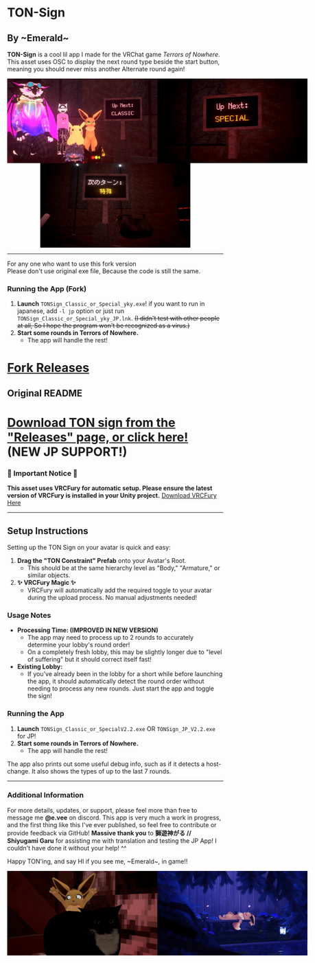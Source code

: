 # TON-Sign

## By \~Emerald~

**TON-Sign** is a cool lil app I made for the VRChat game _Terrors of Nowhere_. This asset uses OSC to display the next
round type beside the start button, meaning you should never miss another Alternate round again!

<div style="display: flex; justify-content: space-around;">
  <img src="Screenshot/VRCPreview.jpg" alt="Thanks to the people who helped me test!" width="350"/>
  <img src="Screenshot/VRCPreview2.jpg" alt="Preview Photo" width="350"/>
</div>

<div style="display: flex; justify-content: space-around;">
  <img src="Screenshot/VRCPreview_JP.png" alt="Preview Photo Japanese" width="350"/>
</div>

---

For any one who want to use this fork version  
Please don't use original exe file, Because the code is still the same.

### Running the App (Fork)

1. **Launch** `TONSign_Classic_or_Special_yky.exe`! if you want to run in japanese, add `-l jp` option or just
   run `TONSign_Classic_or_Special_yky_JP.lnk`. ~~(I didn't test with other people at all, So I hope the program won't be
   recognized as a virus.)~~
2. **Start some rounds in Terrors of Nowhere.**
    - The app will handle the rest!

# [Fork Releases](https://github.com/T2PeNBiX99wcoxKv3A4g/TON-Sign/releases/latest)

## Original README

# [Download TON sign from the "Releases" page, or click here!](https://github.com/Emmyvee/TON-Sign/releases/latest) (NEW JP SUPPORT!)

### 🚨 Important Notice 🚨

**This asset uses VRCFury for automatic setup. Please ensure the latest version of VRCFury is installed in your Unity
project.**
[Download VRCFury Here](https://vrcfury.com/download)

---

## Setup Instructions

Setting up the TON Sign on your avatar is quick and easy:

1. **Drag the "TON Constraint" Prefab** onto your Avatar's Root.
    - This should be at the same hierarchy level as "Body," "Armature," or similar objects.
2. **✨ VRCFury Magic ✨**
    - VRCFury will automatically add the required toggle to your avatar during the upload process. No manual adjustments
      needed!

### Usage Notes

- **Processing Time: (IMPROVED IN NEW VERSION)**
    - The app may need to process up to 2 rounds to accurately determine your lobby's round order!
    - On a completely fresh lobby, this may be slightly longer due to "level of suffering" but it should correct itself
      fast!
- **Existing Lobby:**
    - If you’ve already been in the lobby for a short while before launching the app, it should automatically detect the
      round order without needing to process any new rounds. Just start the app and toggle the sign!

### Running the App

1. **Launch** `TONSign_Classic_or_SpecialV2.2.exe` OR `TONSign_JP_V2.2.exe` for JP!
2. **Start some rounds in Terrors of Nowhere.**
    - The app will handle the rest!

The app also prints out some useful debug info, such as if it detects a host-change. It also shows the types of up to
the last 7 rounds.

---

### Additional Information

For more details, updates, or support, please feel more than free to message me **@e.vee** on discord. This app is very
much a work in progress, and the first thing like this I've ever published, so feel free to contribute or provide
feedback via GitHub!
**Massive thank you** to **獅遊神がる // Shiyugami Garu** for assisting me with translation and testing the JP App! I
couldn't have done it without your help! ^^

Happy TON'ing, and say HI if you see me, \~Emerald~, in game!!

<div style="display: flex; justify-content: space-around;">
  <img src="Screenshot/anotherEevee.jpg" alt="yippeee" width="350"/>
  <img src="Screenshot/sleebyvee_zzz.jpg" alt="so sleepy zzz" width="350"/>
</div>
